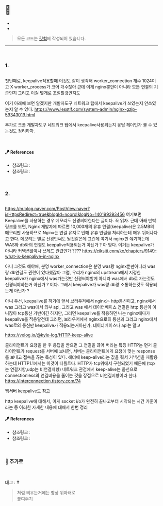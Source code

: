 <p align="center">
<img src="">
</p>

# 📖 

* 
* 

> 모든 코드는 [깃헙](https://github.com/sooolog/dev-spring-springboot)에 작성되어 있습니다.
* * *

<br>

### 1.

<p align="center">
<img src="">
</p>

첫번째로, keepalive적용할때 이것도 같이 생각해 worker_connection 개수 1024이고 X worker_process가 코어 개수잖아
근데 이게 nginx뿐만이 아니라 모든 연결의 기준인지 그리고 이걸 몇개로 조절할것인지도

여기 아래에 보면 알겠지만 개발자도구 네트워크 탭에서 keepalive가 쓰였는지 안쓰였는지 알 수 있다.
https://www.lesstif.com/system-admin/nginx-gzip-59343019.html

추가로 크롬 개발자도구 네트워크 탭에서 keepalive사용되는지 응답 헤더인가 볼 수 있는것도 정리하자.

<br>

#### 🪁 References
* 참조링크 : []()
* 참조링크 : []()

<br>



### 2.

<p align="center">
<img src="">
</p>

https://m.blog.naver.com/PostView.naver?isHttpsRedirect=true&blogId=noorol&logNo=140199393456
여기보면 Keepalive를 사용하는 경우 메모리도 신경써야한다는 글이다. 꼭 읽자.
근데 아래 반박 링크를 보면, Nginx 개발자에 따르면 10,000개의 유휴 연결(keepalive)은 2.5MB의 메모리만 사용하므로
Nginx는 연결 유지로 인해 유휴 연결을 처리하는데 매우 뛰어나다고 한다. 메모리는 별로 신경안써도 될것같은데 그런데 여기서 nginx만
얘기하는데 WAS와 db와의 연결도 keepalive적용되는거 아닌가 ? 아 맞다. 이거는 keepalive가 아니라 커넥션풀이나 쓰레드 관련인가 ????
https://ciksiti.com/ko/chapters/9149-what-is-keepalive-in-nginx

아니 그것도 해야해, 분명 worker_connection은 분명 was랑 nginx뿐만아니라 was랑 db연결도 관련이 있다했잖아
그럼, 우리가 nginx의 upstream에서 지정한 keepalive가 nginx에서 was가는것만 신경써야할게 아니라 was에서
db로 가는것도 신경써야하는거 아닌가 ? 이다. 그래서 keepalive가 was랑 db랑 소통하는것도 적용되는게 아닌가 ?

아니 우선, keepalive를 하기에 앞서 브라우저에서 nginx는 http통신이고, nginx에서 was 그리고 was에서 외부 api, 그리고 was
에서 데이터베이스 연결은 http 통신이 아니잖아 tcp통신 기반이긴 하지만, 그러면 keepalive를 적용하면 나는 nginx에다가 keepalive를 적용할건데
그러면, 브라우저에서 nginx으로의 통신과 그리고 nginx에서 was로의 통신만 keepalive가 적용되는거아닌가, 데이터베이스나 api는 말고

https://velog.io/@kyle-log/HTTP-keep-alive

클라이언트가 요청을 한 후 응답을 받으면 그 연결을 끊어 버리는 특징
HTTP는 먼저 클라이언트가 request를 서버에 보내면, 서버는 클라이언트에게 요청에 맞는 response를 보내고 접속을 끊는 특성이 있다.
헤더에 keep-alive라는 값을 줘서 커넥션을 재활용하는데 HTTP1.1에서는 이것이 디폴트다.
HTTP가 tcp위에서 구현되었기 때문에 (tcp는 연결지향,udp는 비연결지향) 네트워크 관점에서 keep-alive는 옵션으로 connectionless의 연결비용을 줄이는 것을 장점으로 비연결지향이라 한다.
https://interconnection.tistory.com/74

웹서버 keepalive도 참고

http keepalive에 대해서, 이게 socket i/o가 완전히 끝나고부터 시작되는 시간 기준이라는
등 이러한 자세한 내용에 대해서 한번 정리


#### 🪁 References
* 참조링크 : []()
* 참조링크 : []()

<br>



### 🚀 추가로

<br>

태그 : #

> 처럼 띄우는거에는 항상 위아래로 <br> 붙여주기